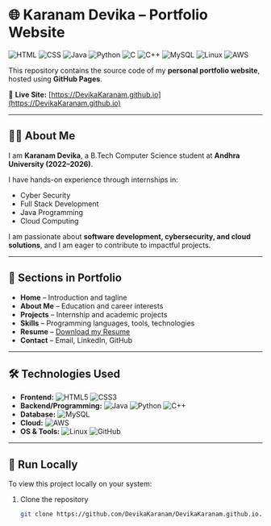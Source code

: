 # 🌐 Karanam Devika – Portfolio Website

![HTML](https://img.shields.io/badge/Code-HTML-orange?logo=html5&logoColor=white)
![CSS](https://img.shields.io/badge/Code-CSS-blue?logo=css3&logoColor=white)
![Java](https://img.shields.io/badge/Code-Java-red?logo=openjdk&logoColor=white)
![Python](https://img.shields.io/badge/Code-Python-yellow?logo=python&logoColor=white)
![C](https://img.shields.io/badge/Code-C-lightgrey?logo=c&logoColor=white)
![C++](https://img.shields.io/badge/Code-C++-blue?logo=cplusplus&logoColor=white)
![MySQL](https://img.shields.io/badge/Database-MySQL-blue?logo=mysql&logoColor=white)
![Linux](https://img.shields.io/badge/OS-Linux-black?logo=linux&logoColor=white)
![AWS](https://img.shields.io/badge/Cloud-AWS-orange?logo=amazonaws&logoColor=white)

This repository contains the source code of my **personal portfolio website**, hosted using **GitHub Pages**.  

🔗 **Live Site:** [https://DevikaKaranam.github.io](https://DevikaKaranam.github.io)

---

## 👩‍💻 About Me
I am **Karanam Devika**, a B.Tech Computer Science student at **Andhra University (2022–2026)**.  

I have hands-on experience through internships in:  
- Cyber Security  
- Full Stack Development  
- Java Programming  
- Cloud Computing  

I am passionate about **software development, cybersecurity, and cloud solutions**, and I am eager to contribute to impactful projects.  

---

## 📂 Sections in Portfolio
- **Home** – Introduction and tagline  
- **About Me** – Education and career interests  
- **Projects** – Internship and academic projects  
- **Skills** – Programming languages, tools, technologies  
- **Resume** – [Download my Resume](./resume.pdf)  
- **Contact** – Email, LinkedIn, GitHub  

---

## 🛠️ Technologies Used
- **Frontend:** ![HTML5](https://img.shields.io/badge/HTML5-orange?logo=html5&logoColor=white) ![CSS3](https://img.shields.io/badge/CSS3-blue?logo=css3&logoColor=white)  
- **Backend/Programming:** ![Java](https://img.shields.io/badge/Java-red?logo=openjdk&logoColor=white) ![Python](https://img.shields.io/badge/Python-yellow?logo=python&logoColor=white) ![C++](https://img.shields.io/badge/C++-blue?logo=cplusplus&logoColor=white)  
- **Database:** ![MySQL](https://img.shields.io/badge/MySQL-blue?logo=mysql&logoColor=white)  
- **Cloud:** ![AWS](https://img.shields.io/badge/AWS-orange?logo=amazonaws&logoColor=white)  
- **OS & Tools:** ![Linux](https://img.shields.io/badge/Linux-black?logo=linux&logoColor=white) ![GitHub](https://img.shields.io/badge/GitHub-181717?logo=github&logoColor=white)  

---

## 🚀 Run Locally
To view this project locally on your system:  

1. Clone the repository  
   ```bash
   git clone https://github.com/DevikaKaranam/DevikaKaranam.github.io.git
